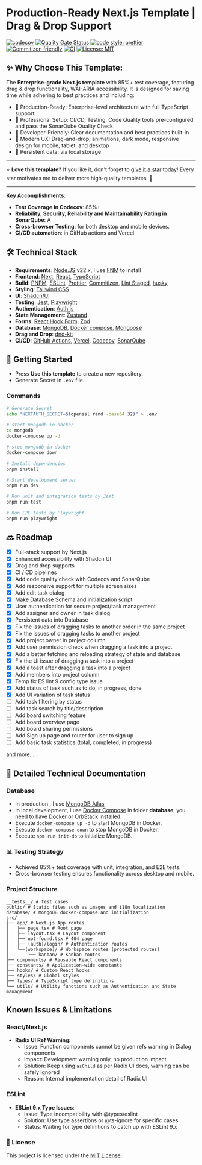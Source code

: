 # Production-Ready Next.js Template | Drag & Drop Support <br>

[![codecov](https://codecov.io/gh/john-data-chen/next-dnd-starter-kit/graph/badge.svg?token=VM0ZK1S8U5)](https://codecov.io/gh/john-data-chen/next-dnd-starter-kit)
[![Quality Gate Status](https://sonarcloud.io/api/project_badges/measure?project=john-data-chen_next-dnd-starter-kit&metric=alert_status)](https://sonarcloud.io/summary/new_code?id=john-data-chen_next-dnd-starter-kit)
[![code style: prettier](https://img.shields.io/badge/code_style-prettier-ff69b4.svg?style=flat-square)](https://github.com/prettier/prettier)
[![Commitizen friendly](https://img.shields.io/badge/commitizen-friendly-brightgreen.svg)](http://commitizen.github.io/cz-cli/)
[![CI](https://github.com/john-data-chen/next-board/actions/workflows/CI.yml/badge.svg?branch=main)](https://github.com/john-data-chen/next-board/actions/workflows/CI.yml)
[![License: MIT](https://img.shields.io/badge/License-MIT-yellow.svg)](https://opensource.org/licenses/MIT)

## ✨ Why Choose This Template:

The **Enterprise-grade Next.js template** with 85%+ test coverage, featuring drag & drop functionality, WAI-ARIA accessibility. It is designed for saving time while adhering to best practices and including:

- 🚀 Production-Ready: Enterprise-level architecture with full TypeScript support
- 💪 Professional Setup: CI/CD, Testing, Code Quality tools pre-configured and pass the SonarQube Quality Check
- 🎯 Developer-Friendly: Clear documentation and best practices built-in
- 🎨 Modern UX: Drag-and-drop, animations, dark mode, responsive design for mobile, tablet, and desktop
- 💾 Persistent data: via local storage

---

⭐ **Love this template?**
If you like it, don't forget to [give it a star](https://github.com/john-data-chen/next-dnd-starter-kit) today!
Every star motivates me to deliver more high-quality templates. 🚀

---

**Key Accomplishments**:

- **Test Coverage in Codecov**: 85%+
- **Reliability, Security, Reliability and Maintainability Rating in SonarQube**: A
- **Cross-browser Testing**: for both desktop and mobile devices.
- **CI/CD automation**: in GitHub actions and Vercel.

## 🛠️ Technical Stack

- **Requirements**: [Node.JS](https://nodejs.org/en/download/) v22.x, I use [FNM](https://github.com/Schniz/fnm) to install
- **Frontend**: [Next](https://nextjs.org/docs/14/getting-started), [React](https://reactjs.org/), [TypeScript](https://www.typescriptlang.org/)
- **Build**: [PNPM](https://pnpm.io/), [ESLint](https://eslint.org/), [Prettier](https://prettier.io/), [Commitizen](https://commitizen.github.io/cz-cli/), [Lint Staged](https://github.com/okonet/lint-staged), [husky](https://github.com/typicode/husky)
- **Styling**: [Tailwind CSS](https://tailwindcss.com/)
- **UI**: [Shadcn/UI](https://ui.shadcn.com/)
- **Testing**: [Jest](https://jestjs.io/), [Playwright](https://playwright.dev/)
- **Authentication**: [Auth.js](https://authjs.dev/)
- **State Management**: [Zustand](https://zustand-demo.pmnd.rs/)
- **Forms**: [React Hook Form](https://react-hook-form.com/), [Zod](https://zod.dev/)
- **Database**: [MongoDB](https://www.mongodb.com/), [Docker compose](https://docs.docker.com/compose/), [Mongoose](https://github.com/Automattic/mongoose)
- **Drag and Drop**: [dnd-kit](https://dndkit.com/)
- **CI/CD**: [GitHub Actions](https://github.com/features/actions), [Vercel](https://vercel.com/home), [Codecov](https://codecov.io/), [SonarQube](https://sonarcloud.io/)

## 🚀 Getting Started

- Press **Use this template** to create a new repository.
- Generate Secret in `.env` file.

### Commands

```bash
# Generate Secret
echo "NEXTAUTH_SECRET=$(openssl rand -base64 32)" > .env

# start mongodb in docker
cd mongodb
docker-compose up -d

# stop mongodb in docker
docker-compose down

# Install dependencies
pnpm install

# Start development server
pnpm run dev

# Run unit and integration tests by Jest
pnpm run test

# Run E2E tests by Playwright
pnpm run playwright
```

## 🔜 Roadmap

- [x] Full-stack support by Next.js
- [x] Enhanced accessibility with Shadcn UI
- [x] Drag and drop supports
- [x] CI / CD pipelines
- [x] Add code quality check with Codecov and SonarQube
- [x] Add responsive support for multiple screen sizes
- [x] Add edit task dialog
- [x] Make Database Schema and initialization script
- [x] User authentication for secure project/task management
- [x] Add assigner and owner in task dialog
- [x] Persistent data into Database
- [x] Fix the issues of dragging tasks to another order in the same project
- [x] Fix the issues of dragging tasks to another project
- [x] Add project owner in project column
- [x] Add user permission check when dragging a task into a project
- [x] Add a better fetching and reloading strategy of state and database
- [x] Fix the UI issue of dragging a task into a project
- [x] Add a toast after dragging a task into a project
- [x] Add members into project column
- [x] Temp fix ES lint 9 config type issue
- [x] Add status of task such as to do, in progress, done
- [x] Add UI variation of task status
- [ ] Add task filtering by status
- [ ] Add task search by title/description
- [ ] Add board switching feature
- [ ] Add board overview page
- [ ] Add board sharing permissions
- [ ] Add Sign up page and router for user to sign up
- [ ] Add basic task statistics (total, completed, in progress)

and more...

## 📖 Detailed Technical Documentation

### Database

- In production , I use [MongoDB Atlas](https://www.mongodb.com/products/platform/atlas-database)
- In local development, I use [Docker Compose](https://docs.docker.com/compose/) in folder **database**, you need to have [Docker](https://www.docker.com/) or [OrbStack](https://orbstack.dev/) installed.
- Execute `docker-compose up -d` to start MongoDB in Docker.
- Execute `docker-compose down` to stop MongoDB in Docker.
- Execute `npm run init-db` to initialize MongoDB.

### 📊 Testing Strategy

- Achieved 85%+ test coverage with unit, integration, and E2E tests.
- Cross-browser testing ensures functionality across desktop and mobile.

### Project Structure

```
__tests__/ # Test cases
public/ # Static files such as images and i18n localization
database/ # MongoDB docker-compose and initialization
src/
├── app/ # Next.js App routes
│   ├── page.tsx # Root page
│   ├── layout.tsx # Layout component
│   ├── not-found.tsx # 404 page
│   ├── (auth)/login/ # Authentication routes
│   └──(workspace)/ # Workspace routes (protected routes)
│       └── kanban/ # Kanban routes
├── components/ # Reusable React components
├── constants/ # Application-wide constants
├── hooks/ # Custom React hooks
├── styles/ # Global styles
├── types/ # TypeScript type definitions
└── utils/ # Utility functions such as Authentication and State management
```

## Known Issues & Limitations

### React/Next.js

- **Radix UI Ref Warning**:
  - Issue: Function components cannot be given refs warning in Dialog components
  - Impact: Development warning only, no production impact
  - Solution: Keep using `asChild` as per Radix UI docs, warning can be safely ignored
  - Reason: Internal implementation detail of Radix UI

### ESLint

- **ESLint 9.x Type Issues**:
  - Issue: Type incompatibility with @types/eslint
  - Solution: Use type assertions or @ts-ignore for specific cases
  - Status: Waiting for type definitions to catch up with ESLint 9.x

### 📃 License

This project is licensed under the [MIT License](https://opensource.org/license/mit/).

